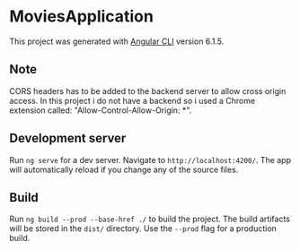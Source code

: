# MoviesApplication
This project was generated with [Angular CLI](https://github.com/angular/angular-cli) version 6.1.5.

## Note
CORS headers has to be added to the backend server to allow cross origin access. In this project i do not have a backend so i used a Chrome extension called: "Allow-Control-Allow-Origin: *".

## Development server
Run `ng serve` for a dev server. Navigate to `http://localhost:4200/`. The app will automatically reload if you change any of the source files.

## Build
Run `ng build --prod --base-href ./` to build the project. The build artifacts will be stored in the `dist/` directory. Use the `--prod` flag for a production build.
